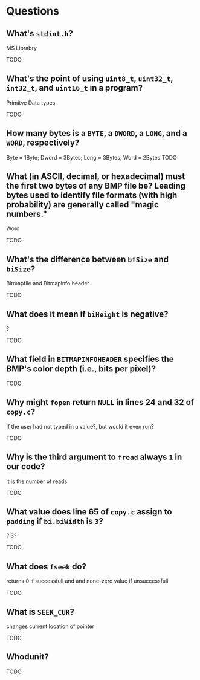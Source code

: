 # Questions

## What's `stdint.h`?
MS Librabry

TODO

## What's the point of using `uint8_t`, `uint32_t`, `int32_t`, and `uint16_t` in a program?
Primitve Data types

TODO

## How many bytes is a `BYTE`, a `DWORD`, a `LONG`, and a `WORD`, respectively?
Byte = 1Byte; Dword = 3Bytes; Long = 3Bytes; Word = 2Bytes
TODO

## What (in ASCII, decimal, or hexadecimal) must the first two bytes of any BMP file be? Leading bytes used to identify file formats (with high probability) are generally called "magic numbers."
Word

TODO

## What's the difference between `bfSize` and `biSize`?
Bitmapfile and Bitmapinfo header .

TODO

## What does it mean if `biHeight` is negative?
?

TODO

## What field in `BITMAPINFOHEADER` specifies the BMP's color depth (i.e., bits per pixel)?

TODO

## Why might `fopen` return `NULL` in lines 24 and 32 of `copy.c`?
If the user had not typed in a value?, but would it even run?

TODO

## Why is the third argument to `fread` always `1` in our code?
it is the number  of reads

TODO

## What value does line 65 of `copy.c` assign to `padding` if `bi.biWidth` is `3`?
? 3?

TODO

## What does `fseek` do?
returns 0 if successfull and and none-zero value if unsuccessfull

TODO

## What is `SEEK_CUR`?
changes current location of pointer

TODO

## Whodunit?

TODO

